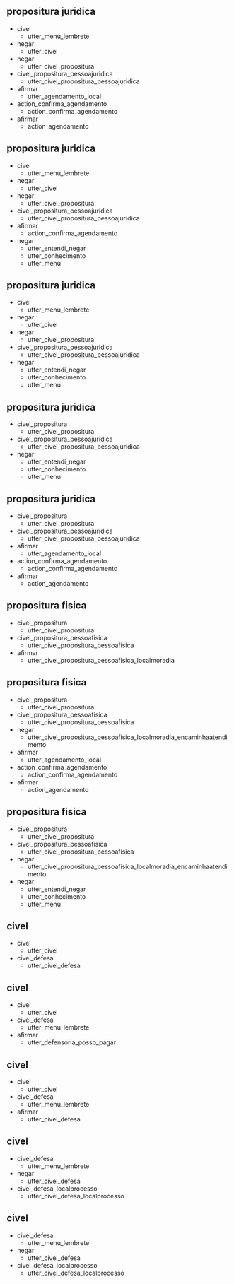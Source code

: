 <!-- FLUXO -->
## propositura juridica
* civel
    - utter_menu_lembrete
* negar
    - utter_civel
* negar
    - utter_civel_propositura
* civel_propositura_pessoajuridica
    - utter_civel_propositura_pessoajuridica
* afirmar
    - utter_agendamento_local
* action_confirma_agendamento 
    - action_confirma_agendamento
* afirmar
    - action_agendamento

## propositura juridica
* civel
    - utter_menu_lembrete
* negar
    - utter_civel
* negar
    - utter_civel_propositura
* civel_propositura_pessoajuridica
    - utter_civel_propositura_pessoajuridica
* afirmar
    - action_confirma_agendamento
* negar 
    - utter_entendi_negar
    - utter_conhecimento
    - utter_menu

## propositura juridica
* civel
    - utter_menu_lembrete
* negar
    - utter_civel
* negar
    - utter_civel_propositura
* civel_propositura_pessoajuridica
    - utter_civel_propositura_pessoajuridica
* negar 
    - utter_entendi_negar
    - utter_conhecimento
    - utter_menu

## propositura juridica
* civel_propositura
    - utter_civel_propositura
* civel_propositura_pessoajuridica
    - utter_civel_propositura_pessoajuridica
* negar 
    - utter_entendi_negar
    - utter_conhecimento
    - utter_menu

## propositura juridica
* civel_propositura
    - utter_civel_propositura
* civel_propositura_pessoajuridica
    - utter_civel_propositura_pessoajuridica
* afirmar
    - utter_agendamento_local
* action_confirma_agendamento 
    - action_confirma_agendamento
* afirmar
    - action_agendamento

## propositura fisica
* civel_propositura
    - utter_civel_propositura
* civel_propositura_pessoafisica
    - utter_civel_propositura_pessoafisica
* afirmar
    - utter_civel_propositura_pessoafisica_localmoradia

## propositura fisica
* civel_propositura
    - utter_civel_propositura
* civel_propositura_pessoafisica
    - utter_civel_propositura_pessoafisica
* negar
    - utter_civel_propositura_pessoafisica_localmoradia_encaminhaatendimento
* afirmar
    - utter_agendamento_local
* action_confirma_agendamento 
    - action_confirma_agendamento
* afirmar
    - action_agendamento

## propositura fisica
* civel_propositura
    - utter_civel_propositura
* civel_propositura_pessoafisica
    - utter_civel_propositura_pessoafisica
* negar
    - utter_civel_propositura_pessoafisica_localmoradia_encaminhaatendimento
* negar
    - utter_entendi_negar
    - utter_conhecimento
    - utter_menu

<!-- Geral -->
## civel
* civel
    - utter_civel
* civel_defesa
    - utter_civel_defesa

## civel
* civel
    - utter_civel
* civel_defesa
    - utter_menu_lembrete
* afirmar
    - utter_defensoria_posso_pagar

## civel
* civel
    - utter_civel
* civel_defesa
    - utter_menu_lembrete
* afirmar
    - utter_civel_defesa

## civel
* civel_defesa
    - utter_menu_lembrete
* negar
    - utter_civel_defesa
* civel_defesa_localprocesso
    - utter_civel_defesa_localprocesso

## civel
* civel_defesa
    - utter_menu_lembrete
* negar
    - utter_civel_defesa
* civel_defesa_localprocesso
    - utter_civel_defesa_localprocesso
